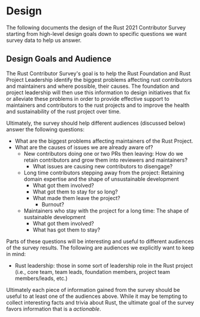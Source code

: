 # Design

The following documents the design of the Rust 2021 Contributor Survey starting from high-level design goals down to specific questions we want survey data to help us answer.

## Design Goals and Audience

The Rust Contributor Survey's goal is to help the Rust Foundation and Rust
Project Leadership identify the biggest problems affecting rust contributors
and maintainers and where possible, their causes. The foundation and project
leadership will then use this information to design initiatives that fix or
alleviate these problems in order to provide effective support to maintainers
and contributors to the rust projects and to improve the health and
sustainability of the rust project over time.

Ultimately, the survey should help different audiences (discussed below) answer
the following questions:

* What are the biggest problems affecting maintainers of the Rust Project.
* What are the causes of issues we are already aware of?
    * New contributors doing one or two PRs then leaving: How do we retain
      contributors and grow them into reviewers and maintainers?
        * What issues are causing new contributors to disengage?
    * Long time contributors stepping away from the project: Retaining domain
      expertise and the shape of unsustainable development
        * What got them involved?
        * What got them to stay for so long?
        * What made them leave the project?
            * Burnout?
    * Maintainers who stay with the project for a long time: The shape of
      sustainable development
        * What got them involved?
        * What has got them to stay?

Parts of these questions will be interesting and useful to different audiences
of the survey results. The following are audiences we explicitly want to keep
in mind:

* Rust leadership: those in some sort of leadership role in the Rust project
  (i.e., core team, team leads, foundation members, project team members/leads, etc.)

Ultimately each piece of information gained from the survey should be useful to
at least one of the audiences above. While it may be tempting to collect
interesting facts and trivia about Rust, the ultimate goal of the survey favors
information that is a *actionable*.
